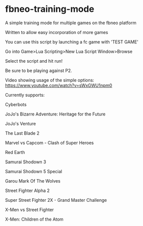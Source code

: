 # fbneo-training-mode
A simple training mode for multiple games on the fbneo platform

Written to allow easy incorporation of more games

You can use this script by launching a fc game with 'TEST GAME'

Go into Game>Lua Scripting>New Lua Script Window>Browse

Select the script and hit run!

Be sure to be playing against P2.


Video showing usage of the simple options: https://www.youtube.com/watch?v=sWxGWU1npm0


Currently supports:

Cyberbots

JoJo's Bizarre Adventure: Heritage for the Future

JoJo's Venture

The Last Blade 2

Marvel vs Capcom - Clash of Super Heroes

Red Earth

Samurai Shodown 3

Samurai Shodown 5 Special
 
Garou Mark Of The Wolves

Street Fighter Alpha 2

Super Street Fighter 2X - Grand Master Challenge

X-Men vs Street Fighter

X-Men: Children of the Atom
